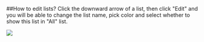 ##How to edit lists?
Click the downward arrow of a list, then click "Edit" and you will be able to change the list name, pick color and select whether to show this list in "All" list.

![](../images/image1.7W.png)
